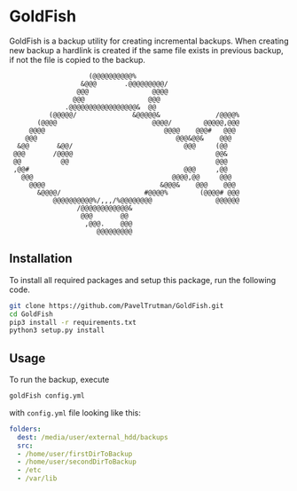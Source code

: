 # GoldFish #
GoldFish is a backup utility for creating incremental backups. When creating new backup a hardlink is created if the same file exists in previous backup, if not the file is copied to the backup.

```
                    (@@@@@@@@@@%                           
                  &@@@       .@@@@@@@@@/                   
                 @@@                @@@@                   
                @@@                @@@                     
              .@@@@@@@@@@@@@@@@@&  @@                      
          (@@@@@/              &@@@@@&              /@@@@% 
       (@@@@                        @@@@/        @@@@@,@@@ 
     @@@@                              @@@@    @@@#   @@@  
    @@@                                   @@@&@@&    @@@   
  &@@       &@@/                            @@@     (@@    
 @@@       /@@@@                                    @@&    
 @@          @@                                     @@@    
 ,@@#                                       @@@     ,@@    
   @@@                                   @@@@,@@     @@@   
     @@@@                             &@@@&    @@@    @@@  
       &@@@@/                     #@@@@%        (@@@@# @@@ 
           @@@@@@@@@@%/,,,/%@@@@@@@@                @@@@@@ 
                 /@@@@@@@@@@@@&                            
                  @@@       @@                             
                   ,@@@.    @@@                            
                      @@@@@@@@@                     
```

## Installation
To install all required packages and setup this package, run the following code.

```bash
git clone https://github.com/PavelTrutman/GoldFish.git
cd GoldFish
pip3 install -r requirements.txt
python3 setup.py install
```

## Usage
To run the backup, execute

```bash
goldFish config.yml
```

with `config.yml` file looking like this:

```yml
folders:
  dest: /media/user/external_hdd/backups
  src:
  - /home/user/firstDirToBackup
  - /home/user/secondDirToBackup
  - /etc
  - /var/lib
```
